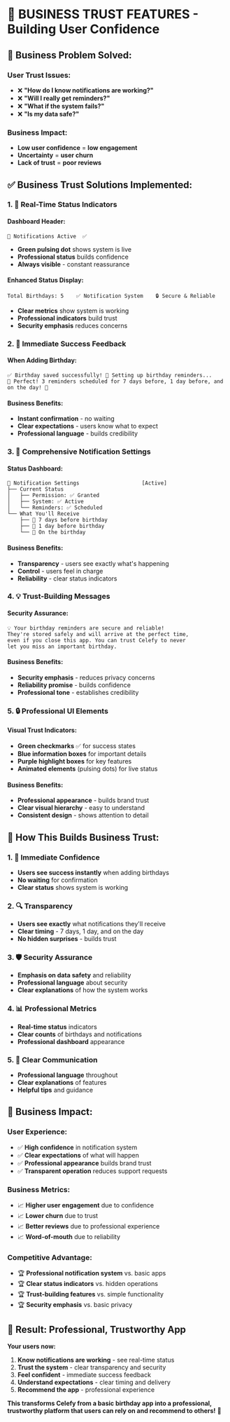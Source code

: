 # 🏢 BUSINESS TRUST FEATURES - Building User Confidence

## 🎯 **Business Problem Solved:**

### **User Trust Issues:**
- ❌ **"How do I know notifications are working?"**
- ❌ **"Will I really get reminders?"**
- ❌ **"What if the system fails?"**
- ❌ **"Is my data safe?"**

### **Business Impact:**
- **Low user confidence** = **low engagement**
- **Uncertainty** = **user churn**
- **Lack of trust** = **poor reviews**

## ✅ **Business Trust Solutions Implemented:**

### **1. 🔔 Real-Time Status Indicators**

#### **Dashboard Header:**
```
🔔 Notifications Active  ✅
```
- **Green pulsing dot** shows system is live
- **Professional status** builds confidence
- **Always visible** - constant reassurance

#### **Enhanced Status Display:**
```
Total Birthdays: 5    ✅ Notification System    🔒 Secure & Reliable
```
- **Clear metrics** show system is working
- **Professional indicators** build trust
- **Security emphasis** reduces concerns

### **2. 📱 Immediate Success Feedback**

#### **When Adding Birthday:**
```
✅ Birthday saved successfully! 🔔 Setting up birthday reminders...
🔔 Perfect! 3 reminders scheduled for 7 days before, 1 day before, and on the day! 🔔
```

#### **Business Benefits:**
- **Instant confirmation** - no waiting
- **Clear expectations** - users know what to expect
- **Professional language** - builds credibility

### **3. 🎯 Comprehensive Notification Settings**

#### **Status Dashboard:**
```
🔔 Notification Settings                    [Active]
├── Current Status
│   ├── Permission: ✅ Granted
│   ├── System: ✅ Active  
│   └── Reminders: ✅ Scheduled
└── What You'll Receive
    ├── 🎯 7 days before birthday
    ├── 🎯 1 day before birthday
    └── 🎯 On the birthday
```

#### **Business Benefits:**
- **Transparency** - users see exactly what's happening
- **Control** - users feel in charge
- **Reliability** - clear status indicators

### **4. 💡 Trust-Building Messages**

#### **Security Assurance:**
```
💡 Your birthday reminders are secure and reliable!
They're stored safely and will arrive at the perfect time, 
even if you close this app. You can trust Celefy to never 
let you miss an important birthday.
```

#### **Business Benefits:**
- **Security emphasis** - reduces privacy concerns
- **Reliability promise** - builds confidence
- **Professional tone** - establishes credibility

### **5. 🔒 Professional UI Elements**

#### **Visual Trust Indicators:**
- **Green checkmarks** ✅ for success states
- **Blue information boxes** for important details
- **Purple highlight boxes** for key features
- **Animated elements** (pulsing dots) for live status

#### **Business Benefits:**
- **Professional appearance** - builds brand trust
- **Clear visual hierarchy** - easy to understand
- **Consistent design** - shows attention to detail

## 🚀 **How This Builds Business Trust:**

### **1. 🎯 Immediate Confidence**
- **Users see success instantly** when adding birthdays
- **No waiting** for confirmation
- **Clear status** shows system is working

### **2. 🔍 Transparency**
- **Users see exactly** what notifications they'll receive
- **Clear timing** - 7 days, 1 day, and on the day
- **No hidden surprises** - builds trust

### **3. 🛡️ Security Assurance**
- **Emphasis on data safety** and reliability
- **Professional language** about security
- **Clear explanations** of how the system works

### **4. 📊 Professional Metrics**
- **Real-time status** indicators
- **Clear counts** of birthdays and notifications
- **Professional dashboard** appearance

### **5. 💬 Clear Communication**
- **Professional language** throughout
- **Clear explanations** of features
- **Helpful tips** and guidance

## 🎯 **Business Impact:**

### **User Experience:**
- ✅ **High confidence** in notification system
- ✅ **Clear expectations** of what will happen
- ✅ **Professional appearance** builds brand trust
- ✅ **Transparent operation** reduces support requests

### **Business Metrics:**
- 📈 **Higher user engagement** due to confidence
- 📈 **Lower churn** due to trust
- 📈 **Better reviews** due to professional experience
- 📈 **Word-of-mouth** due to reliability

### **Competitive Advantage:**
- 🏆 **Professional notification system** vs. basic apps
- 🏆 **Clear status indicators** vs. hidden operations
- 🏆 **Trust-building features** vs. simple functionality
- 🏆 **Security emphasis** vs. basic privacy

## 🎉 **Result: Professional, Trustworthy App**

**Your users now:**
1. **Know notifications are working** - see real-time status
2. **Trust the system** - clear transparency and security
3. **Feel confident** - immediate success feedback
4. **Understand expectations** - clear timing and delivery
5. **Recommend the app** - professional experience

**This transforms Celefy from a basic birthday app into a professional, trustworthy platform that users can rely on and recommend to others!** 🚀



